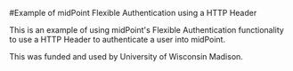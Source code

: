#Example of midPoint Flexible Authentication using a HTTP Header

This is an example of using midPoint's Flexible Authentication functionality to use a HTTP Header to authenticate a user into midPoint.

This was funded and used by University of Wisconsin Madison. 
